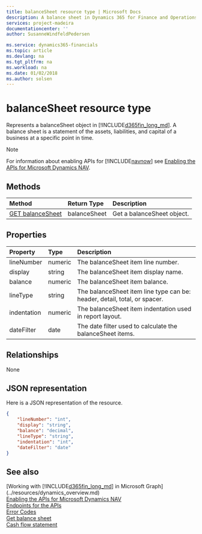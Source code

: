 ```yaml
---
title: balanceSheet resource type | Microsoft Docs
description: A balance sheet in Dynamics 365 for Finance and Operations, Business edition.
services: project-madeira
documentationcenter: ''
author: SusanneWindfeldPedersen

ms.service: dynamics365-financials
ms.topic: article
ms.devlang: na
ms.tgt_pltfrm: na
ms.workload: na
ms.date: 01/02/2018
ms.author: solsen
---
```


# balanceSheet resource type
Represents a balanceSheet object in [!INCLUDE[d365fin_long_md](../../includes/d365fin_long_md.md)]. A balance sheet is a statement of the assets, liabilities, and capital of a business at a specific point in time.

> [!NOTE]  
> For information about enabling APIs for [!INCLUDE[navnow](../../includes/navnow_md.md)] see [Enabling the APIs for Microsoft Dynamics NAV](../../enabling-apis-for-dynamics-nav.md).

## Methods

| Method       | Return Type  |Description|
|:-------------|:-------------|:----------|
|[GET balanceSheet](../api/dynamics_balancesheet_get.md)|balanceSheet|Get a balanceSheet object.|

## Properties
| Property	   | Type	|Description|
|:-------------|:-------|:----------|
|lineNumber    |numeric |The balanceSheet item line number.|
|display       |string  |The balanceSheet item display name.|
|balance       |numeric |The balanceSheet item balance.|
|lineType      |string  |The balanceSheet item line type can be: header, detail, total, or spacer.|
|indentation   |numeric |The balanceSheet item indentation used in report layout.|
|dateFilter    |date    |The date filter used to calculate the balanceSheet items.|


## Relationships
None

## JSON representation

Here is a JSON representation of the resource.


```json
{
    "lineNumber": "int",
    "display": "string",
    "balance": "decimal",
    "lineType": "string",
    "indentation": "int",
    "dateFilter": "date"
}

```
## See also
[Working with [!INCLUDE[d365fin_long_md](../../includes/d365fin_long_md.md)] in Microsoft Graph](../resources/dynamics_overview.md)  
[Enabling the APIs for Microsoft Dynamics NAV](../../enabling-apis-for-dynamics-nav.md)  
[Endpoints for the APIs](../../endpoints-apis-for-dynamics.md)  
[Error Codes](../dynamics_error_codes.md)  
[Get balance sheet](../api/dynamics_balancesheet_get.md)  
[Cash flow statement](dynamics_cashflowstatement.md)  
